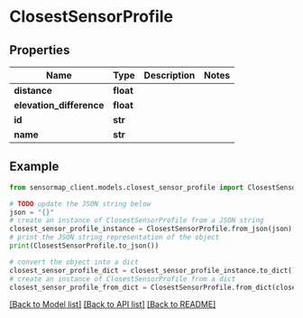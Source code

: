 # ClosestSensorProfile


## Properties

Name | Type | Description | Notes
------------ | ------------- | ------------- | -------------
**distance** | **float** |  | 
**elevation_difference** | **float** |  | 
**id** | **str** |  | 
**name** | **str** |  | 

## Example

```python
from sensormap_client.models.closest_sensor_profile import ClosestSensorProfile

# TODO update the JSON string below
json = "{}"
# create an instance of ClosestSensorProfile from a JSON string
closest_sensor_profile_instance = ClosestSensorProfile.from_json(json)
# print the JSON string representation of the object
print(ClosestSensorProfile.to_json())

# convert the object into a dict
closest_sensor_profile_dict = closest_sensor_profile_instance.to_dict()
# create an instance of ClosestSensorProfile from a dict
closest_sensor_profile_from_dict = ClosestSensorProfile.from_dict(closest_sensor_profile_dict)
```
[[Back to Model list]](../README.md#documentation-for-models) [[Back to API list]](../README.md#documentation-for-api-endpoints) [[Back to README]](../README.md)


